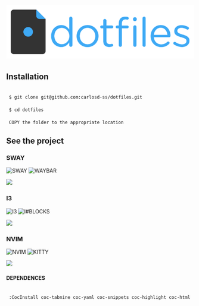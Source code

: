 # <img src="https://github.com/carlosd-ss/dotfiles/blob/master/.github/a.png" widht="200">

## Installation


```zsh

 $ git clone git@github.com:carlosd-ss/dotfiles.git

 $ cd dotfiles
 
 COPY the folder to the appropriate location
```

## See the project

### SWAY
![SWAY](https://img.shields.io/badge/WM-SWAY-%2368751C?style=for-the-badge)
![WAYBAR](https://img.shields.io/badge/BAR-WAYBAR-%2368751C?style=for-the-badge)

<img src="https://github.com/carlosdss22/dotfiles/blob/master/.github/sway.png" height="500" widht="100">


### I3
![I3](https://img.shields.io/badge/WM-I3-%2320444D?style=for-the-badge)
![I#BLOCKS](https://img.shields.io/badge/BAR-I3BLOCKS-%2320444D?style=for-the-badge)

<img src="https://github.com/carlosdss22/dotfiles/blob/master/.github/i3.png" height="500" widht="100">




### NVIM
![NVIM](https://img.shields.io/badge/NEOVIM-%2357A143?style=for-the-badge&logo=Neovim&labelColor=%23555555)
![KITTY](https://img.shields.io/badge/TERMINAL-KITTY-%23784421?style=for-the-badge)

<img src="https://github.com/carlosdss22/dotfiles/blob/master/.github/neovim-logo-shadow.png" height="100" widht="100">


#### DEPENDENCES

```zsh

 :CocInstall coc-tabnine coc-yaml coc-snippets coc-highlight coc-html  coc-tsserver coc-css coc-vetur coc-json coc-pairs  coc-go coc-phpls coc-sql coc-fzf-preview coc-eslint coc-tslint-plugin
```
